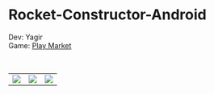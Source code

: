 # Rocket-Constructor-Android

Dev: Yagir <br>
Game: <a href="https://play.google.com/store/apps/details?id=com.Yagir.inc.RocketConstuctor"> Play Market</a><br>

<br>
<table>
<tr>
<td><img src="https://play-lh.googleusercontent.com/zsBFHdEG8thFzmnJTamqZLz9zu3SKF2nGoHjtYwQoggv1aqRVDdGCeCTxFSOcAqngswL=w1745-h881-rw"></td>
<td><img src="https://play-lh.googleusercontent.com/vx0x0H3t-xBd7MHdS1F1RMd3sYL8SfqhLhakKWYSGJgsBqxULWgxJfrnMTWH_3VlNcWt=w1745-h881-rw"></td>
<td><img src="https://play-lh.googleusercontent.com/gq2O0_nKjKf-qgLdyrYePh2qvtZI6vQbobhfSF924xFT7Tj_zh1sBZQgUZvB0WWfrR8=w1745-h881-rw"></td>
</tr>
</table>

